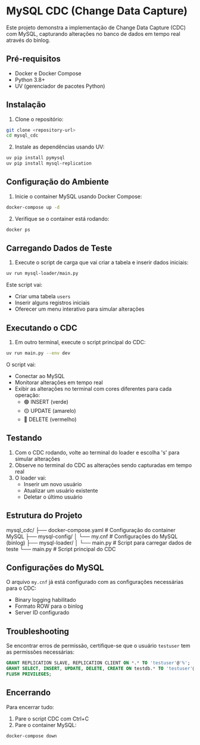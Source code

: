 # MySQL CDC (Change Data Capture)

Este projeto demonstra a implementação de Change Data Capture (CDC) com MySQL, capturando alterações no banco de dados em tempo real através do binlog.

## Pré-requisitos

- Docker e Docker Compose
- Python 3.8+
- UV (gerenciador de pacotes Python)

## Instalação

1. Clone o repositório:
```bash
git clone <repository-url>
cd mysql_cdc
```

2. Instale as dependências usando UV:
```bash
uv pip install pymysql
uv pip install mysql-replication
```

## Configuração do Ambiente

1. Inicie o container MySQL usando Docker Compose:
```bash
docker-compose up -d
```

2. Verifique se o container está rodando:
```bash
docker ps
```

## Carregando Dados de Teste

1. Execute o script de carga que vai criar a tabela e inserir dados iniciais:
```bash
uv run mysql-loader/main.py
```

Este script vai:
- Criar uma tabela `users`
- Inserir alguns registros iniciais
- Oferecer um menu interativo para simular alterações

## Executando o CDC

1. Em outro terminal, execute o script principal do CDC:
```bash
uv run main.py --env dev
```

O script vai:
- Conectar ao MySQL
- Monitorar alterações em tempo real
- Exibir as alterações no terminal com cores diferentes para cada operação:
  - 🟢 INSERT (verde)
  - 🟡 UPDATE (amarelo)
  - 🔴 DELETE (vermelho)

## Testando

1. Com o CDC rodando, volte ao terminal do loader e escolha 's' para simular alterações
2. Observe no terminal do CDC as alterações sendo capturadas em tempo real
3. O loader vai:
   - Inserir um novo usuário
   - Atualizar um usuário existente
   - Deletar o último usuário

## Estrutura do Projeto

mysql_cdc/
├── docker-compose.yaml # Configuração do container MySQL
├── mysql-config/
│ └── my.cnf # Configurações do MySQL (binlog)
├── mysql-loader/
│ └── main.py # Script para carregar dados de teste
└── main.py # Script principal do CDC



## Configurações do MySQL

O arquivo `my.cnf` já está configurado com as configurações necessárias para o CDC:
- Binary logging habilitado
- Formato ROW para o binlog
- Server ID configurado

## Troubleshooting

Se encontrar erros de permissão, certifique-se que o usuário `testuser` tem as permissões necessárias:

```sql
GRANT REPLICATION SLAVE, REPLICATION CLIENT ON *.* TO 'testuser'@'%';
GRANT SELECT, INSERT, UPDATE, DELETE, CREATE ON testdb.* TO 'testuser'@'%';
FLUSH PRIVILEGES;
```

## Encerrando

Para encerrar tudo:

1. Pare o script CDC com Ctrl+C
2. Pare o container MySQL:
```bash
docker-compose down
```